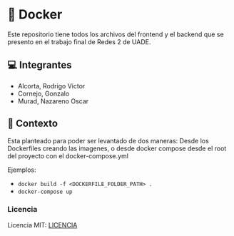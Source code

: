 # :rocket: Docker

Este repositorio tiene todos los archivos del frontend y el backend que se presento en el trabajo final de Redes 2 de UADE.

## 💻 Integrantes

* Alcorta, Rodrigo Victor
* Cornejo, Gonzalo
* Murad, Nazareno Oscar

## 🦾 Contexto

Esta planteado para poder ser levantado de dos maneras: Desde los Dockerfiles creando las imagenes, o desde docker compose desde el root del proyecto con el docker-compose.yml

Ejemplos:
- ``` docker build -f <DOCKERFILE_FOLDER_PATH> . ```
- ``` docker-compose up ```

### Licencia

Licencia MIT: [LICENCIA](https://github.com/uade-team/redes2-tp-docker/blob/main/LICENSE)
